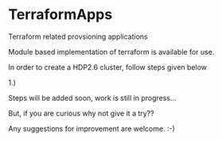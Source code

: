 # TerraformApps
Terraform related provsioning applications

Module based implementation of terraform is available for use.

In order to create a HDP2.6 cluster, follow steps given below

1.)

Steps will be added soon, work is still in progress...

But, if you are curious why not give it a try??

Any suggestions for improvement are welcome. :-)
